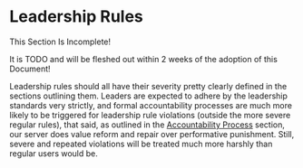 # Leadership Rules

<div class="warning">
This Section Is Incomplete! 

It is TODO and will be fleshed out within 2 weeks of the adoption of this Document!
</div>

Leadership rules should all have their severity pretty clearly defined in the sections outlining them. Leaders are expected to adhere by the leadership standards very strictly, and formal accountability processes are much more likely to be triggered for leadership rule violations (outside the more severe regular rules), that said, as outlined in the [Accountability Process](#accountability-and-mediation) section, our server does value reform and repair over performative punishment. Still, severe and repeated violations will be treated much more harshly than regular users would be.